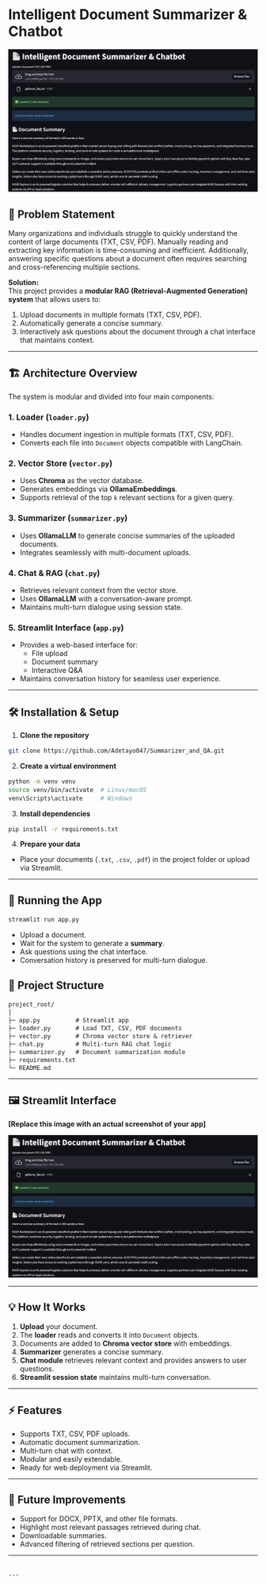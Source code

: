 # Intelligent Document Summarizer & Chatbot

![Streamlit Interface](image.png)

## 📌 Problem Statement
Many organizations and individuals struggle to quickly understand the content of large documents (TXT, CSV, PDF). Manually reading and extracting key information is time-consuming and inefficient. Additionally, answering specific questions about a document often requires searching and cross-referencing multiple sections.

**Solution:**  
This project provides a **modular RAG (Retrieval-Augmented Generation) system** that allows users to:
1. Upload documents in multiple formats (TXT, CSV, PDF).  
2. Automatically generate a concise summary.  
3. Interactively ask questions about the document through a chat interface that maintains context.

---

## 🏗 Architecture Overview

The system is modular and divided into four main components:

### 1. **Loader (`loader.py`)**
- Handles document ingestion in multiple formats (TXT, CSV, PDF).  
- Converts each file into `Document` objects compatible with LangChain.

### 2. **Vector Store (`vector.py`)**
- Uses **Chroma** as the vector database.  
- Generates embeddings via **OllamaEmbeddings**.  
- Supports retrieval of the top `k` relevant sections for a given query.

### 3. **Summarizer (`summarizer.py`)**
- Uses **OllamaLLM** to generate concise summaries of the uploaded documents.  
- Integrates seamlessly with multi-document uploads.

### 4. **Chat & RAG (`chat.py`)**
- Retrieves relevant context from the vector store.  
- Uses **OllamaLLM** with a conversation-aware prompt.  
- Maintains multi-turn dialogue using session state.  

### 5. **Streamlit Interface (`app.py`)**
- Provides a web-based interface for:
  - File upload  
  - Document summary  
  - Interactive Q&A  
- Maintains conversation history for seamless user experience.

---

## 🛠 Installation & Setup

1. **Clone the repository**
```bash
git clone https://github.com/Adetayo047/Summarizer_and_QA.git
````

2. **Create a virtual environment**

```bash
python -m venv venv
source venv/bin/activate  # Linux/macOS
venv\Scripts\activate     # Windows
```

3. **Install dependencies**

```bash
pip install -r requirements.txt
```

4. **Prepare your data**

* Place your documents (`.txt`, `.csv`, `.pdf`) in the project folder or upload via Streamlit.

---

## 🚀 Running the App

```bash
streamlit run app.py
```

* Upload a document.
* Wait for the system to generate a **summary**.
* Ask questions using the chat interface.
* Conversation history is preserved for multi-turn dialogue.



## 📂 Project Structure

```
project_root/
│
├─ app.py          # Streamlit app
├─ loader.py       # Load TXT, CSV, PDF documents
├─ vector.py       # Chroma vector store & retriever
├─ chat.py         # Multi-turn RAG chat logic
├─ summarizer.py   # Document summarization module
├─ requirements.txt
└─ README.md
```

---

## 🖼 Streamlit Interface

**[Replace this image with an actual screenshot of your app]**

![Streamlit Interface](image.png)

---

## 💡 How It Works

1. **Upload** your document.
2. The **loader** reads and converts it into `Document` objects.
3. Documents are added to **Chroma vector store** with embeddings.
4. **Summarizer** generates a concise summary.
5. **Chat module** retrieves relevant context and provides answers to user questions.
6. **Streamlit session state** maintains multi-turn conversation.

---

## ⚡ Features

* Supports TXT, CSV, PDF uploads.
* Automatic document summarization.
* Multi-turn chat with context.
* Modular and easily extendable.
* Ready for web deployment via Streamlit.

---

## 📌 Future Improvements

* Support for DOCX, PPTX, and other file formats.
* Highlight most relevant passages retrieved during chat.
* Downloadable summaries.
* Advanced filtering of retrieved sections per question.

---

```

---
